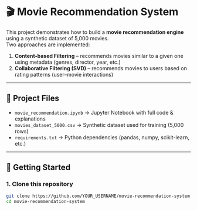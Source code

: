 # 🎬 Movie Recommendation System

This project demonstrates how to build a **movie recommendation engine** using a synthetic dataset of 5,000 movies.  
Two approaches are implemented:

1. **Content-based Filtering** – recommends movies similar to a given one using metadata (genres, director, year, etc.)  
2. **Collaborative Filtering (SVD)** – recommends movies to users based on rating patterns (user–movie interactions)  

---

## 📂 Project Files
- `movie_recommendation.ipynb` → Jupyter Notebook with full code & explanations  
- `movies_dataset_5000.csv` → Synthetic dataset used for training (5,000 rows)  
- `requirements.txt` → Python dependencies (pandas, numpy, scikit-learn, etc.)  

---

## 🚀 Getting Started

### 1. Clone this repository
```bash
git clone https://github.com/YOUR_USERNAME/movie-recommendation-system.git
cd movie-recommendation-system
